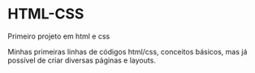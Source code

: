 # HTML-CSS
Primeiro projeto em html e css 

Minhas primeiras linhas de códigos html/css, conceitos básicos, mas já possível de criar diversas páginas e layouts.
